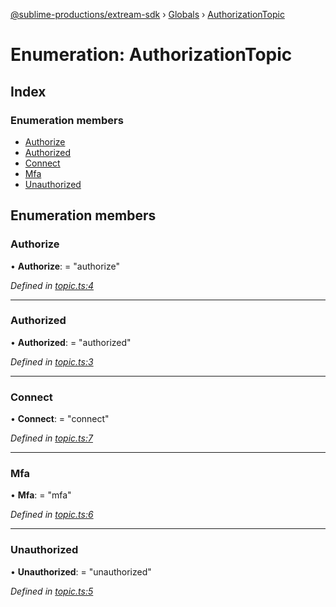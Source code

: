 [@sublime-productions/extream-sdk](../README.md) › [Globals](../globals.md) › [AuthorizationTopic](authorizationtopic.md)

# Enumeration: AuthorizationTopic

## Index

### Enumeration members

* [Authorize](authorizationtopic.md#authorize)
* [Authorized](authorizationtopic.md#authorized)
* [Connect](authorizationtopic.md#connect)
* [Mfa](authorizationtopic.md#mfa)
* [Unauthorized](authorizationtopic.md#unauthorized)

## Enumeration members

###  Authorize

• **Authorize**: = "authorize"

*Defined in [topic.ts:4](https://github.com/Extream-SaaS/ex-sdk/blob/22f780b/src/topic.ts#L4)*

___

###  Authorized

• **Authorized**: = "authorized"

*Defined in [topic.ts:3](https://github.com/Extream-SaaS/ex-sdk/blob/22f780b/src/topic.ts#L3)*

___

###  Connect

• **Connect**: = "connect"

*Defined in [topic.ts:7](https://github.com/Extream-SaaS/ex-sdk/blob/22f780b/src/topic.ts#L7)*

___

###  Mfa

• **Mfa**: = "mfa"

*Defined in [topic.ts:6](https://github.com/Extream-SaaS/ex-sdk/blob/22f780b/src/topic.ts#L6)*

___

###  Unauthorized

• **Unauthorized**: = "unauthorized"

*Defined in [topic.ts:5](https://github.com/Extream-SaaS/ex-sdk/blob/22f780b/src/topic.ts#L5)*
